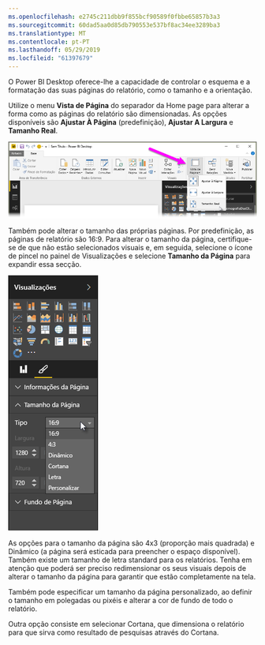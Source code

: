 ```yaml
---
ms.openlocfilehash: e2745c211dbb9f855bcf90589f0fbbe65857b3a3
ms.sourcegitcommit: 60dad5aa0d85db790553e537bf8ac34ee3289ba3
ms.translationtype: MT
ms.contentlocale: pt-PT
ms.lasthandoff: 05/29/2019
ms.locfileid: "61397679"
---
```

O Power BI Desktop oferece-lhe a capacidade de controlar o esquema e a formatação das suas páginas do relatório, como o tamanho e a orientação.

Utilize o menu **Vista de Página** do separador da Home page para alterar a forma como as páginas do relatório são dimensionadas. As opções disponíveis são **Ajustar À Página** (predefinição), **Ajustar A Largura** e **Tamanho Real**.

![](media/3-11-page-layout-formatting/3-11_1.png)

Também pode alterar o tamanho das próprias páginas. Por predefinição, as páginas de relatório são 16:9. Para alterar o tamanho da página, certifique-se de que não estão selecionados visuais e, em seguida, selecione o ícone de pincel no painel de Visualizações e selecione **Tamanho da Página** para expandir essa secção.

![](media/3-11-page-layout-formatting/3-11_2.png)

As opções para o tamanho da página são 4x3 (proporção mais quadrada) e Dinâmico (a página será esticada para preencher o espaço disponível). Também existe um tamanho de letra standard para os relatórios. Tenha em atenção que poderá ser preciso redimensionar os seus visuais depois de alterar o tamanho da página para garantir que estão completamente na tela.

Também pode especificar um tamanho da página personalizado, ao definir o tamanho em polegadas ou pixéis e alterar a cor de fundo de todo o relatório.

Outra opção consiste em selecionar Cortana, que dimensiona o relatório para que sirva como resultado de pesquisas através do Cortana.

